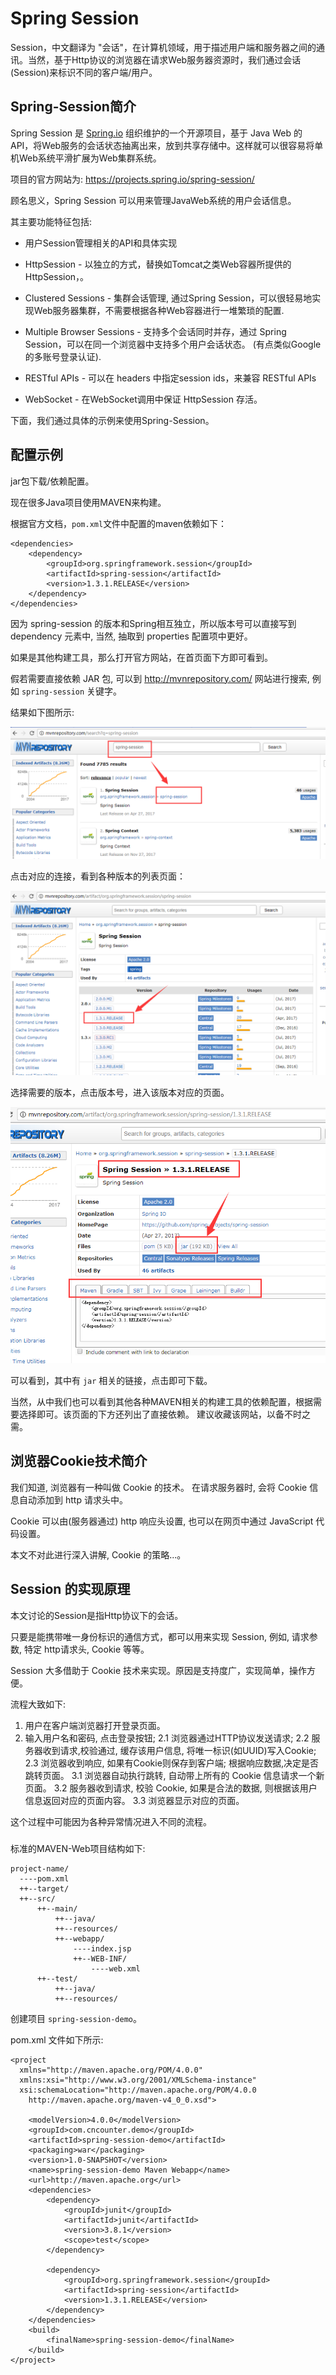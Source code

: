 # Spring Session


Session，中文翻译为 "会话"，在计算机领域，用于描述用户端和服务器之间的通讯。当然，基于Http协议的浏览器在请求Web服务器资源时，我们通过会话(Session)来标识不同的客户端/用户。


## Spring-Session简介

Spring Session 是 [Spring.io](https://spring.io/) 组织维护的一个开源项目，基于 Java Web 的 API，将Web服务的会话状态抽离出来，放到共享存储中。这样就可以很容易将单机Web系统平滑扩展为Web集群系统。

项目的官方网站为: <https://projects.spring.io/spring-session/>

顾名思义，Spring Session 可以用来管理JavaWeb系统的用户会话信息。

其主要功能特征包括:

- 用户Session管理相关的API和具体实现

- HttpSession - 以独立的方式，替换如Tomcat之类Web容器所提供的HttpSession，。

- Clustered Sessions - 集群会话管理, 通过Spring Session，可以很轻易地实现Web服务器集群，不需要根据各种Web容器进行一堆繁琐的配置.

- Multiple Browser Sessions - 支持多个会话同时并存，通过 Spring Session，可以在同一个浏览器中支持多个用户会话状态。 (有点类似Google的多账号登录认证).

- RESTful APIs - 可以在 headers 中指定session ids，来兼容 RESTful APIs

- WebSocket - 在WebSocket调用中保证 HttpSession 存活。

下面，我们通过具体的示例来使用Spring-Session。

## 配置示例

jar包下载/依赖配置。

现在很多Java项目使用MAVEN来构建。 

根据官方文档，`pom.xml`文件中配置的maven依赖如下：

```
<dependencies>
    <dependency>
        <groupId>org.springframework.session</groupId>
        <artifactId>spring-session</artifactId>
        <version>1.3.1.RELEASE</version>
    </dependency>
</dependencies>
```

因为 spring-session 的版本和Spring相互独立，所以版本号可以直接写到 dependency 元素中, 当然, 抽取到 properties 配置项中更好。

如果是其他构建工具，那么打开官方网站，在首页面下方即可看到。

假若需要直接依赖 JAR 包, 可以到 <http://mvnrepository.com/> 网站进行搜索, 例如 `spring-session` 关键字。

结果如下图所示:

![](01_search_mvnrepository.png)

点击对应的连接，看到各种版本的列表页面：

![](02_spring-session-mvn.png)

选择需要的版本，点击版本号，进入该版本对应的页面。

![](03_spring-session-jar.png)

可以看到，其中有 `jar` 相关的链接，点击即可下载。

当然，从中我们也可以看到其他各种MAVEN相关的构建工具的依赖配置，根据需要选择即可。该页面的下方还列出了直接依赖。 建议收藏该网站，以备不时之需。


## 浏览器Cookie技术简介

我们知道, 浏览器有一种叫做 Cookie 的技术。 在请求服务器时, 会将 Cookie 信息自动添加到 http 请求头中。

Cookie 可以由(服务器通过) http 响应头设置, 也可以在网页中通过 JavaScript 代码设置。

本文不对此进行深入讲解, Cookie 的策略...。










## Session 的实现原理

本文讨论的Session是指Http协议下的会话。

只要是能携带唯一身份标识的通信方式，都可以用来实现 Session, 例如, 请求参数, 特定 http请求头,  Cookie 等等。


Session 大多借助于 Cookie 技术来实现。原因是支持度广，实现简单，操作方便。

流程大致如下:

1. 用户在客户端浏览器打开登录页面。
2. 输入用户名和密码, 点击登录按钮;
2.1 浏览器通过HTTP协议发送请求;
2.2 服务器收到请求,校验通过, 缓存该用户信息, 将唯一标识(如UUID)写入Cookie;
2.3 浏览器收到响应, 如果有Cookie则保存到客户端;  根据响应数据,决定是否跳转页面。
3.1 浏览器自动执行跳转, 自动带上所有的 Cookie 信息请求一个新页面。
3.2 服务器收到请求, 校验 Cookie, 如果是合法的数据, 则根据该用户信息返回对应的页面内容。
3.3 浏览器显示对应的页面。

这个过程中可能因为各种异常情况进入不同的流程。






###


标准的MAVEN-Web项目结构如下:

```
project-name/
  ----pom.xml
  ++--target/
  ++--src/
      ++--main/
          ++--java/
          ++--resources/
          ++--webapp/
              ----index.jsp
              ++--WEB-INF/
                  ----web.xml
      ++--test/
          ++--java/
          ++--resources/

```


创建项目 `spring-session-demo`。


pom.xml 文件如下所示:

```
<project 
  xmlns="http://maven.apache.org/POM/4.0.0" 
  xmlns:xsi="http://www.w3.org/2001/XMLSchema-instance"
  xsi:schemaLocation="http://maven.apache.org/POM/4.0.0 
    http://maven.apache.org/maven-v4_0_0.xsd">

    <modelVersion>4.0.0</modelVersion>
    <groupId>com.cncounter.demo</groupId>
    <artifactId>spring-session-demo</artifactId>
    <packaging>war</packaging>
    <version>1.0-SNAPSHOT</version>
    <name>spring-session-demo Maven Webapp</name>
    <url>http://maven.apache.org</url>
    <dependencies>
        <dependency>
            <groupId>junit</groupId>
            <artifactId>junit</artifactId>
            <version>3.8.1</version>
            <scope>test</scope>
        </dependency>

        <dependency>
            <groupId>org.springframework.session</groupId>
            <artifactId>spring-session</artifactId>
            <version>1.3.1.RELEASE</version>
        </dependency>
    </dependencies>
    <build>
        <finalName>spring-session-demo</finalName>
    </build>
</project>
```






